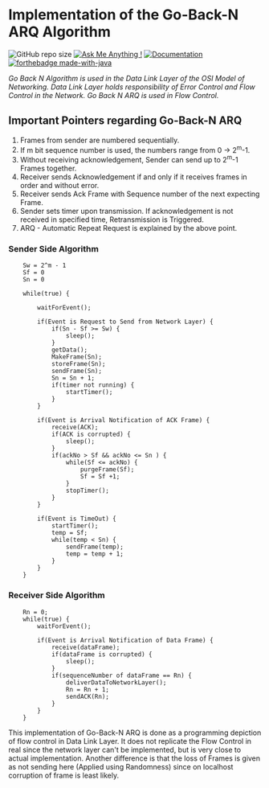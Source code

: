 # Implementation of the Go-Back-N ARQ Algorithm
![GitHub repo size](https://img.shields.io/github/repo-size/devansh2805/REPOSITORY?style=plastic)
[![Ask Me Anything !](https://img.shields.io/badge/Ask%20me-anything-1abc9c.svg)](https://github.com/devansh2805) [![Documentation](https://img.shields.io/badge/Documentation%3F-yes-green.svg)](https://github.com/devansh2805)  
[![forthebadge made-with-java](http://ForTheBadge.com/images/badges/made-with-java.svg)](https://www.java.com/en/)
  
*Go Back N Algorithm is used in the Data Link Layer of the OSI Model of Networking. Data Link Layer holds responsibility of Error Control and Flow Control in the Network. Go Back N ARQ is used in Flow Control.*

## Important Pointers regarding Go-Back-N ARQ
1. Frames from sender are numbered sequentially.
2. If m bit sequence number is used, the numbers range from 0 -> 2<sup>m</sup>-1.
3. Without receiving acknowledgement, Sender can send up to 2<sup>m</sup>-1 Frames together.
4. Receiver sends Acknowledgement if and only if it receives frames in order and without error.
5. Receiver sends Ack Frame with Sequence number of the next expecting Frame.
6. Sender sets timer upon transmission. If acknowledgement is not received in specified time, Retransmission is Triggered.
7. ARQ - Automatic Repeat Request is explained by the above point.

### Sender Side Algorithm    
```
	Sw = 2^m - 1
	Sf = 0
	Sn = 0
	
	while(true) {

		waitForEvent();

		if(Event is Request to Send from Network Layer) {
			if(Sn - Sf >= Sw) {
				sleep();
			}
			getData();
			MakeFrame(Sn);
			storeFrame(Sn);
			sendFrame(Sn);
			Sn = Sn + 1;
			if(timer not running) {
				startTimer();
			}
		}

		if(Event is Arrival Notification of ACK Frame) {
			receive(ACK);
			if(ACK is corrupted) {
				sleep();
			}
			if(ackNo > Sf && ackNo <= Sn ) {
				while(Sf <= ackNo) {
					purgeFrame(Sf);
					Sf = Sf +1;
				}
				stopTimer();
			}
		}

		if(Event is TimeOut) {
			startTimer();
			temp = Sf;
			while(temp < Sn) {
				sendFrame(temp);
				temp = temp + 1;
			}
		}
	} 
```
### Receiver Side Algorithm

``` 
	Rn = 0;
	while(true) {
		waitForEvent();

		if(Event is Arrival Notification of Data Frame) {
			receive(dataFrame);
			if(dataFrame is corrupted) {
				sleep();
			}
			if(sequenceNumber of dataFrame == Rn) {
				deliverDataToNetworkLayer();
				Rn = Rn + 1;
				sendACK(Rn);
			}
		}
	} 

```
This implementation of Go-Back-N ARQ is done as a programming depiction of flow control in Data Link Layer. It does not replicate the Flow Control in real since the network layer can't be implemented, but is very close to actual implementation. Another difference is that the loss of Frames is given as not sending here (Applied using Randomness) since on localhost corruption of frame is least likely. 